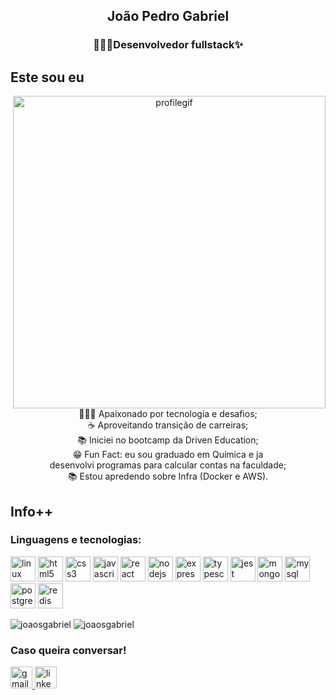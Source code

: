 <h2 align="center">João Pedro Gabriel</h2>
<h3 align="center">👨🏾‍💻Desenvolvedor fullstack✨</h3>


<h2>Este sou eu</h2>
<div align="center">
<img src="" alt="profilegif" width="500" align="right"/>

👨🏾‍💻 Apaixonado por tecnologia e desafios;<br>
☕ Aproveitando transição de carreiras;<br>
📚 Iniciei no bootcamp da Driven Education;<br>
😁 Fun Fact: eu sou graduado em Química e ja<br> desenvolvi programas para calcular contas na faculdade;<br>
📚 Estou apredendo sobre Infra (Docker e AWS).
</div>

<h2>Info++</h2>

<h3 align="left">Linguagens e tecnologias:</h3>
<p align="left">
  <img src="https://user-images.githubusercontent.com/102863343/211676211-bf90f2d5-795c-417c-bfb2-5f2b23a041fa.png" alt="linux" width="40" height="40"/>
  <img src="https://user-images.githubusercontent.com/102863343/211672968-46154c84-fc8f-48ce-ace2-6c67bd8b7602.png" alt="html5" width="40" height="40"/>
  <img src="https://user-images.githubusercontent.com/102863343/211673236-eb871065-f915-4748-91a8-a5a0c08837a6.png" alt="css3" width="40" height="40"/>
  <img src="https://user-images.githubusercontent.com/102863343/211672578-f7c9e447-ffa7-426c-89fb-cdf4582af618.png" alt="javascript" width="40" height="40"/>
  <img src="https://user-images.githubusercontent.com/102863343/211673406-560c952d-f652-4562-b18c-a4641fabf228.png" alt="react" width="40" height="40"/>
  <img src="https://user-images.githubusercontent.com/102863343/211673742-264b9d16-6268-444d-8fa9-8232650d28da.png" alt="nodejs" width="40" height="40"/>
  <img src="https://user-images.githubusercontent.com/102863343/211673911-b1b06085-d7f3-42fe-86b6-c60459c64c14.png" alt="express" width="40" height="40" />
  <img src="https://user-images.githubusercontent.com/102863343/211672340-eef19fe6-f168-4914-92d9-bb07d57b8748.png" alt="typescript" width="40" height="40"/> 
  <img src="https://user-images.githubusercontent.com/102863343/211674263-80f1899f-08be-48f8-b4ef-69e4a0f3da9c.png" alt="jest" width="40" height="40"/>
  <img src="https://user-images.githubusercontent.com/102863343/211674515-9eba7abb-e061-46ac-8914-bc105905b93e.png" alt="mongodb" width="40" height="40"/>
  <img src="https://user-images.githubusercontent.com/102863343/211674719-231506cc-8692-4774-a590-d9e9784e2378.png" alt="mysql" width="40" height="40"/>
  <img src="https://user-images.githubusercontent.com/102863343/211674889-4e96654f-82b6-4a5f-83ec-f03815de11d3.png" alt="postgresql" width="40" height="40"/> 
  <img src="https://user-images.githubusercontent.com/102863343/211675072-3d55b02a-c73b-4bd8-93bf-bf39d33c776c.png" alt="redis" width="40" height="40"/>
</p>

<p align="left">
  <img src="https://github-readme-stats.vercel.app/api/top-langs?username=joaosgabriel&show_icons=true&theme=omni&locale=en&layout=compact" alt="joaosgabriel" />
  <img src="https://github-readme-stats.vercel.app/api?username=joaosgabriel&show_icons=true&theme=omni&locale=en" alt="joaosgabriel" />
</p>

<h3 align="left">Caso queira conversar!</h3>
<p align="left">
 <a href="joaogabriel0359@gmail.com" target="_blank">
    <img src="https://img.shields.io/static/v1?message=Gmail&logo=gmail&label=&color=D14836&logoColor=white&labelColor=&style=for-the-badge" height="35" alt="gmail logo"  />
  </a>
  <a href="https://www.linkedin.com/in/joaopsantanagabriel" target="_blank">
    <img src="https://img.shields.io/static/v1?message=LinkedIn&logo=linkedin&label=&color=0077B5&logoColor=white&labelColor=&style=for-the-badge" height="35" alt="linkedin logo"  />
  </a>
</p>
